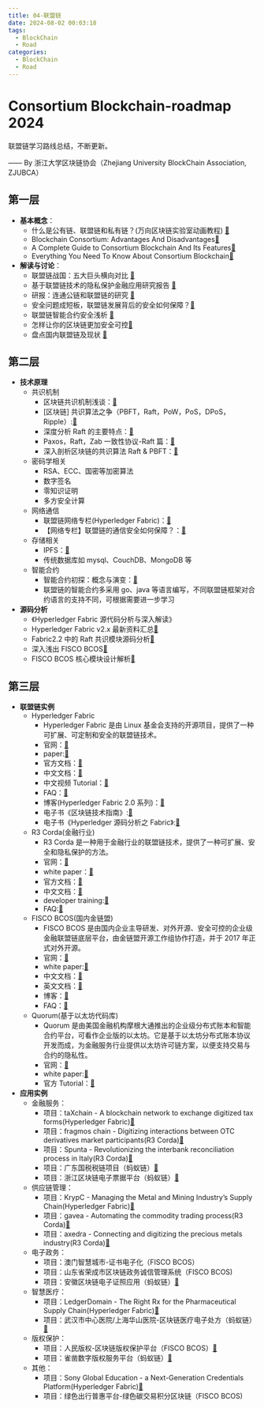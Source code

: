 ```yaml
---
title: 04-联盟链
date: 2024-08-02 00:03:18
tags:
  - BlockChain
  - Road
categories:
  - BlockChain
  - Road
---
```

# Consortium Blockchain-roadmap 2024

联盟链学习路线总结，不断更新。

—— By 浙江大学区块链协会（Zhejiang University BlockChain Association, ZJUBCA）

## 第一层

-   **基本概念**：
    -   什么是公有链、联盟链和私有链？(万向区块链实验室动画教程) [🔗](https://v.qq.com/x/page/a0328vol40v.html)
    -   Blockchain Consortium: Advantages And Disadvantages[🔗](https://dataconomy.com/2023/01/blockchain-consortium-advantages/)
    -   A Complete Guide to Consortium Blockchain And Its Features[🔗](https://www.analyticsvidhya.com/blog/2023/01/a-complete-guide-to-consortium-blockchain-and-its-features/)
    -   Everything You Need To Know About Consortium Blockchain[🔗](https://www.blockchain-council.org/blockchain/everything-you-need-to-know-about-consortium-blockchain/)
-   **解读与讨论**：
    -   联盟链战国：五大巨头横向对比 [🔗](https://www.infoq.cn/article/5-consortium-blockchain-comparison/)
    -   基于联盟链技术的隐私保护金融应用研究报告 [🔗](https://www.bfia.org.cn/upload/file/20221201/1669860599908060153.pdf)
    -   研报：连通公链和联盟链的研究 [🔗](https://www.8btc.com/article/6582723)
    -   安全问题成短板，联盟链发展背后的安全如何保障？[🔗](https://www.chainnews.com/articles/576303926328.htm)
    -   联盟链智能合约安全浅析 [🔗](https://paper.seebug.org/1317/)
    -   怎样让你的区块链更加安全可控[🔗](https://fisco-bcos-documentation.readthedocs.io/zh_CN/latest/docs/articles/1_conception/safe_and_controllable.html)
    -   盘点国内联盟链及现状 [🔗](https://zhuanlan.zhihu.com/p/519283107)

## 第二层

-   **技术原理**
    -   共识机制
        -   区块链共识机制浅谈：[🔗](https://blog.csdn.net/jeffrey__zhou/article/details/56672948)
        -   [区块链] 共识算法之争（PBFT，Raft，PoW，PoS，DPoS，Ripple）:[🔗](https://www.cnblogs.com/X-knight/p/9157814.html)
        -   深度分析 Raft 的主要特点：[🔗](https://mp.weixin.qq.com/s/yxJNsFzhpShzRvU9djhTjQ)
        -   Paxos，Raft，Zab 一致性协议-Raft 篇：[🔗](https://mp.weixin.qq.com/s/5EZ2_vIzHEymJPxeSZtlmg)
        -   深入剖析区块链的共识算法 Raft & PBFT：[🔗](https://mp.weixin.qq.com/s/ITCaMKdYrdlvQ0IGW3qpKg)
    -   密码学相关
        -   RSA、ECC、国密等加密算法
        -   数字签名
        -   零知识证明
        -   多方安全计算
    -   网络通信
        -   联盟链网络专栏(Hyperledger Fabric)：[🔗](https://hyperledger-fabric.readthedocs.io/zh_CN/latest/network/network.html)
        -   【网络专栏】联盟链的通信安全如何保障？：[🔗](https://tech.hyperchain.cn/wang-luo-zhuan-lan-lian-meng-lian-de-tong-xin-an-quan-ru-he-bao-zhang/)
    -   存储相关
        -   IPFS：[🔗](https://docs.ipfs.tech/)
        -   传统数据库如 mysql、CouchDB、MongoDB 等
    -   智能合约
        -   智能合约初探：概念与演变：[🔗](https://fisco-bcos-documentation.readthedocs.io/zh_CN/latest/docs/articles/3_features/35_contract/smart_contract_concept_and_evolution.html)
        -   联盟链的智能合约多采用 go、java 等语言编写，不同联盟链框架对合约语言的支持不同，可根据需要进一步学习
-   **源码分析**
    -   《Hyperledger Fabric 源代码分析与深入解读》
    -   Hyperledger Fabric v2.x 最新资料汇总[🔗](https://hello2mao.github.io/2020/04/22/hyperledger-fabric-v2.x-info/)
    -   Fabric2.2 中的 Raft 共识模块源码分析[🔗](https://www.cnblogs.com/GarrettWale/p/16131853.html)
    -   深入浅出 FISCO BCOS[🔗](https://fisco-bcos-documentation.readthedocs.io/zh_CN/latest/docs/articles/index.html)
    -   FISCO BCOS 核心模块设计解析[🔗](https://fisco-bcos-documentation.readthedocs.io/zh_CN/latest/docs/design/index.html)

## 第三层

-   **联盟链实例**
    -   Hyperledger Fabric
        -   Hyperledger Fabric 是由 Linux 基金会支持的开源项目，提供了一种可扩展、可定制和安全的联盟链技术。
        -   官网：[🔗](https://www.hyperledger.org/use/fabric)
        -   paper:[🔗](https://arxiv.org/pdf/1801.10228.pdf)
        -   官方文档：[🔗](https://hyperledger-fabric.readthedocs.io/en/release-2.5/)
        -   中文文档：[🔗](https://hyperledgercn.github.io/hyperledgerDocs/)
        -   中文视频 Tutorial：[🔗](https://wiki.hyperledger.org/display/TWGC/Fabric+Video+Tutorial)
        -   FAQ：[🔗](https://github.com/Hyperledger-TWGC/FAQ)
        -   博客(Hyperledger Fabric 2.0 系列)：[🔗](https://blog.csdn.net/qq_28540443/article/details/104265844)
        -   电子书《区块链技术指南》:[🔗](https://github.com/yeasy/blockchain_guide)
        -   电子书《Hyperledger 源码分析之 Fabric》:[🔗](https://github.com/yeasy/hyperledger_code_fabric)
    -   R3 Corda(金融行业)
        -   R3 Corda 是一种用于金融行业的联盟链技术，提供了一种可扩展、安全和隐私保护的方法。
        -   官网：[🔗](https://r3.com/products/corda/)
        -   white paper：[🔗](https://r3.com/blog/corda-technical-whitepaper/)
        -   官方文档：[🔗](https://docs.r3.com/)
        -   中文文档：[🔗](https://cncorda.readthedocs.io/zh_CN/latest/index.html)
        -   developer training:[🔗](https://training.corda.net/)
        -   FAQ:[🔗](https://docs.r3.com/en/platform/corda/4.9/enterprise/notary/faq/toctree.html)
    -   FISCO BCOS(国内金链盟)
        -   FISCO BCOS 是由国内企业主导研发、对外开源、安全可控的企业级金融联盟链底层平台，由金链盟开源工作组协作打造，并于 2017 年正式对外开源。
        -   官网：[🔗](https://www.fisco.com.cn/fisco_20.html)
        -   white paper:[🔗](https://github.com/FISCO-BCOS/whitepaper)
        -   中文文档：[🔗](https://fisco-bcos-documentation.readthedocs.io/zh_CN/latest/)
        -   英文文档：[🔗](https://fisco-bcos-documentation.readthedocs.io/en/latest/index.html)
        -   博客：[🔗](https://www.wanghaoyi.com/fisco-bcos-learning.html)
        -   FAQ：[🔗](https://fisco-bcos-documentation.readthedocs.io/en/latest/docs/faq/faq.html)
    -   Quorum(基于以太坊代码库)
        -   Quorum 是由美国金融机构摩根大通推出的企业级分布式账本和智能合约平台，可看作企业版的以太坊。它是基于以太坊分布式账本协议开发而成，为金融服务行业提供以太坊许可链方案，以便支持交易与合约的隐私性。
        -   官网：[🔗](https://quorum.com/)
        -   white paper:[🔗](https://github.com/ConsenSys/quorum/blob/master/docs/Quorum%20Whitepaper%20v0.2.pdf)
        -   官方 Tutorial：[🔗](https://docs.goquorum.consensys.net/)
-   **应用实例**
    -   金融服务：
        -   项目：taXchain - A blockchain network to exchange digitized tax forms(Hyperledger Fabric)[🔗](https://www.hyperledger.org/learn/publications/taxchain-case-study)
        -   项目：fragmos chain - Digitizing interactions between OTC derivatives market participants(R3 Corda)[🔗](https://r3.com/case-studies/fragmos-chain/)
        -   项目：Spunta - Revolutionizing the interbank reconciliation process in Italy(R3 Corda)[🔗](https://r3.com/case-studies/spunta/)
        -   项目：广东国税税链项目（蚂蚁链）[🔗](https://guangdong.chinatax.gov.cn/gdsw/gzsw_swxw/2021-10/08/content_323f08675f604b629f233b5f38707d91.shtml)
        -   项目：浙江区块链电子票据平台（蚂蚁链）[🔗](https://www.zjzwfw.gov.cn/col/col1228922696/)
    -   供应链管理：
        -   项目：KrypC - Managing the Metal and Mining Industry’s Supply Chain(Hyperledger Fabric)[🔗](https://www.hyperledger.org/learn/publications/krypc-minehub-case-study)
        -   项目：gavea - Automating the commodity trading process(R3 Corda)[🔗](https://r3.com/case-studies/gavea/)
        -   项目：axedra - Connecting and digitizing the precious metals industry(R3 Corda)[🔗](https://r3.com/case-studies/axedras/)
    -   电子政务：
        -   项目：澳门智慧城市-证书电子化（FISCO BCOS）
        -   项目：山东省荣成市区块链政务诚信管理系统（FISCO BCOS)
        -   项目：安徽区块链电子证照应用（蚂蚁链）[🔗](https://sft.ah.gov.cn/public/7061/53866131.html)
    -   智慧医疗：
        -   项目：LedgerDomain - The Right Rx for the Pharmaceutical Supply Chain(Hyperledger Fabric)[🔗](https://www.hyperledger.org/learn/publications/ledgerdomain-case-study)
        -   项目：武汉市中心医院/上海华山医院-区块链医疗电子处方（蚂蚁链）[🔗](https://developer.aliyun.com/article/697162)
    -   版权保护：
        -   项目：人民版权-区块链版权保护平台（FISCO BCOS）[🔗](https://www.peoplec.cn/)
        -   项目：雀凿数字版权服务平台（蚂蚁链）[🔗](https://www.mydcs.com/pages/index?channelCode=WBLT)
    -   其他：
        -   项目：Sony Global Education - a Next-Generation Credentials Platform(Hyperledger Fabric)[🔗](https://www.hyperledger.org/wp-content/uploads/2017/12/Hyperledger_CaseStudy_Sony.pdf)
        -   项目：绿色出行普惠平台-绿色碳交易积分区块链（FISCO BCOS)
